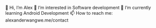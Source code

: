 👋 Hi, I’m Alex
👀 I’m interested in Software development
🌱 I’m currently learning Android Development
📫 How to reach me: alexanderwangwe.me/contact

